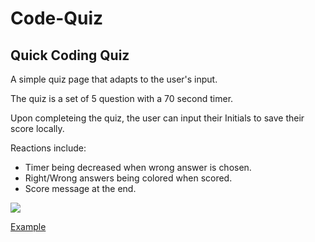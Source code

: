 # Code-Quiz

## Quick Coding Quiz
A simple quiz page that adapts to the user's input. 

The quiz is a set of 5 question with a 70 second timer.

Upon completeing the quiz, the user can input their Initials to save their score locally.

Reactions include:
* Timer being decreased when wrong answer is chosen.
* Right/Wrong answers being colored when scored.
* Score message at the end.


<img src="https://media.giphy.com/media/v1.Y2lkPTc5MGI3NjExOGMzYjI2MTZmYzQwMjQ1NjNmNmI1NzhhNTA3Y2ZjNzExYWY1YTJkZSZjdD1n/ZGxFBpNijGF5DNWpOi/giphy.gif">

<a href="https://media.giphy.com/media/v1.Y2lkPTc5MGI3NjExOGMzYjI2MTZmYzQwMjQ1NjNmNmI1NzhhNTA3Y2ZjNzExYWY1YTJkZSZjdD1n/ZGxFBpNijGF5DNWpOi/giphy.gif">Example<a>